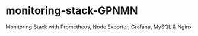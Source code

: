 # monitoring-stack-GPNMN
Monitoring Stack with Prometheus, Node Exporter, Grafana, MySQL &amp; Nginx
